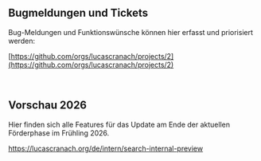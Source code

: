 ## Bugmeldungen und Tickets
Bug-Meldungen und Funktionswünsche können hier erfasst und priorisiert werden:

[https://github.com/orgs/lucascranach/projects/2](https://github.com/orgs/lucascranach/projects/2)

<br>

## Vorschau 2026
Hier finden sich alle Features für das Update am Ende der aktuellen Förderphase im Frühling 2026.

https://lucascranach.org/de/intern/search-internal-preview
